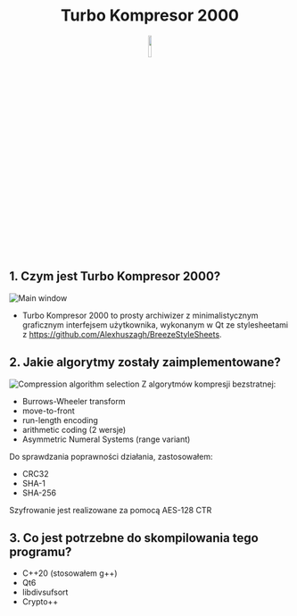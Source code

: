 <h1 align="center">Turbo Kompresor 2000</h1>
<p align="center">
  <img src="../main/resources/icons/archive.png" height="10%" width="10%"/>
</p>

## 1. Czym jest Turbo Kompresor 2000?
![Main window](../assets/archive_view.png?raw=true)
- Turbo Kompresor 2000 to prosty archiwizer z minimalistycznym graficznym interfejsem użytkownika, wykonanym w Qt ze stylesheetami z https://github.com/Alexhuszagh/BreezeStyleSheets.

## 2. Jakie algorytmy zostały zaimplementowane?
![Compression algorithm selection](../assets/adding_files.png?raw=true)
Z algorytmów kompresji bezstratnej:
- Burrows-Wheeler transform
- move-to-front
- run-length encoding
- arithmetic coding (2 wersje)
- Asymmetric Numeral Systems (range variant)

Do sprawdzania poprawności działania, zastosowałem:
- CRC32
- SHA-1
- SHA-256

Szyfrowanie jest realizowane za pomocą AES-128 CTR

## 3. Co jest potrzebne do skompilowania tego programu?
- C++20 (stosowałem g++)
- Qt6
- libdivsufsort
- Crypto++
